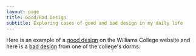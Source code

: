 ```yaml
---
layout: page
title: Good/Bad Design
subtitle: Exploring cases of good and bad design in my daily life
---
```


Here is an example of a [good design](gooddesign.md) on the Williams College website and here is a [bad design](baddesign.md) from one of the college's dorms. 
